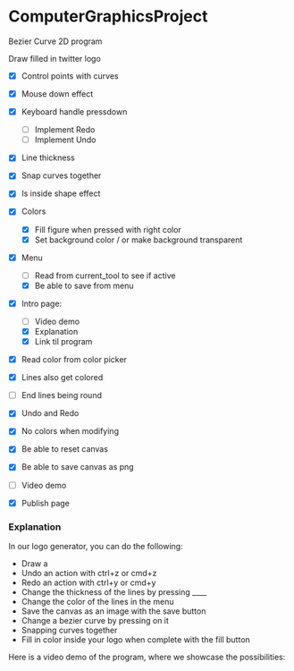 # ComputerGraphicsProject
Bezier Curve 2D program

Draw filled in twitter logo

- [x] Control points with curves
- [x] Mouse down effect
- [x] Keyboard handle pressdown
    - [ ] Implement Redo
    - [ ] Implement Undo
- [x] Line thickness
- [x] Snap curves together
- [x] Is inside shape effect
- [x] Colors
    - [x] Fill figure when pressed with right color
    - [x] Set background color / or make background transparent
- [x] Menu
    - [ ] Read from current_tool to see if active
    - [x] Be able to save from menu
- [x] Intro page: 
    - [ ] Video demo
    - [x] Explanation
    - [x] Link til program

- [x] Read color from color picker
- [x] Lines also get colored
- [ ] End lines being round
- [x] Undo and Redo
- [x] No colors when modifying
- [x] Be able to reset canvas
- [x] Be able to save canvas as png
- [ ] Video demo
- [x] Publish page



### Explanation

In our logo generator, you can do the following:
- Draw a 
- Undo an action with ctrl+z or cmd+z
- Redo an action with ctrl+y or cmd+y
- Change the thickness of the lines by pressing ____
- Change the color of the lines in the menu
- Save the canvas as an image with the save button
- Change a bezier curve by pressing on it
- Snapping curves together
- Fill in color inside your logo when complete with the fill button

Here is a video demo of the program, where we showcase the possibilities:
